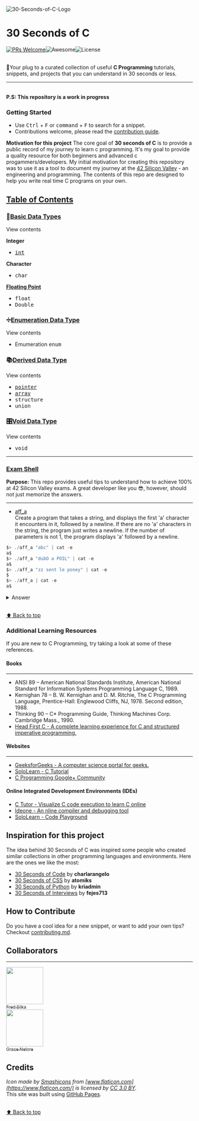 ![30-Seconds-of-C-Logo](/logo.svg)
# 30 Seconds of C

[![PRs Welcome](https://img.shields.io/badge/PRs-welcome-brightgreen.svg?style=flat-square)](http://makeapullrequest.com)![Awesome](https://cdn.rawgit.com/sindresorhus/awesome/d7305f38d29fed78fa85652e3a63e154dd8e8829/media/badge.svg)![License](https://img.shields.io/badge/license-CC0--1.0-blue.svg)

<br>🔌Your plug to a curated collection of useful **C Programming** tutorials, snippets, and projects that you can understand in 30 seconds or less.

---
<br>**P.S: This repository is a work in progress**

### Getting Started
- Use <kbd>Ctrl</kbd> + <kbd>F</kbd> or <kbd>command</kbd> + <kbd>F</kbd> to search for a snippet.
- Contributions welcome, please read the [contribution guide](./CONTRIBUTING.md).

**Motivation for this project** 
The core goal of **30 seconds of C** is to provide a public record of my journey to learn c programming. It's my goal to provide a quality resource for both beginners and advanced c progammers/developers. My initial motivation for creating this repository was to use it as a tool to document my journey at the [42 Silicon Valley](https://www.42.us.org/) - an engineering and programming. The contents of this repo are designed to help you write real time C programs on your own. 


## [Table of Contents](https://github.com/fredsiika/30-seconds-of-c/edit/master/README.md#table-of-contents)
### 📃[Basic Data Types](https://github.com/fredsiika/30-seconds-of-c/blob/master/glossary/c-data-types.md)
<summary>View contents</summary>

**Integer**<br>
- <kbd>[int](https://github.com/fredsiika/30-seconds-of-c/blob/master/glossary/integer-data-type.md)</kbd>

**Character**<br>
- <kbd>char</kbd>

**[Floating Point](https://github.com/fredsiika/30-seconds-of-c/blob/master/glossary/floating-point-data-type.md)**<br>
- <kbd>float</kbd><br> 
- <kbd>Double</kbd>

### ➗[Enumeration Data Type](https://github.com/fredsiika/30-seconds-of-c/blob/master/glossary/enumeration-data-type.md)
<summary>View contents</summary>

- Emumeration <kbd>enum</kbd>

### 📚[Derived Data Type](https://github.com/fredsiika/30-seconds-of-c/blob/master/glossary/derived-data-type.md)
<summary>View contents</summary>

- <kbd>[pointer](https://github.com/fredsiika/30-seconds-of-c/blob/master/glossary/pointers.md)</kbd>
- <kbd>[array](https://github.com/fredsiika/30-seconds-of-c/blob/master/glossary/array.md)</kbd>
- <kbd>structure</kbd>
- <kbd>union</kbd>

### 🎛️[Void Data Type](https://github.com/fredsiika/30-seconds-of-c/blob/master/glossary/void-data-type.md)
<summary>View contents</summary>

- <kbd>void</kbd>

---
### [Exam Shell](https://github.com/fredsiika/30-seconds-of-c/tree/master/examshell)
**Purpose:**
This repo provides useful tips to understand how to achieve 100% at 42 Silicon Valley exams.
A great developer like you 😎, however, should not just memorize the answers.

---
- [aff_a](https://github.com/fredsiika/30-seconds-of-c/blob/master/examshell/00-aff_a/aff_a.c)<br>
Create a program that takes a string, and displays the first 'a' character it
encounters in it, followed by a newline. If there are no 'a' characters in the
string, the program just writes a newline. If the number of parameters is not
1, the program displays 'a' followed by a newline.

```c 
$> ./aff_a "abc" | cat -e
a$
$> ./aff_a "dubO a POIL" | cat -e
a$
$> ./aff_a "zz sent le poney" | cat -e
$
$> ./aff_a | cat -e
a$
```

<details>
  <summary>Answer</summary>
    
```c
#include <unistd.h>

int	main(int argc, char **argv)
{
	if (argc != 2)
		write(1, "a", 1);
	else
	{
		while (*argv[1])
			if (*argv[1] == 'a')
			{
				write(1, "a", 1);
				argv[1]++;
				break;
			}
	}
	write(1, "\n", 1);
	return (0);
}
```

</details>

<br>[⬆ Back to top](#table-of-contents)
### Additional Learning Resources
If you are new to C Programming, try taking a look at some of these references.

#### Books
---
- ANSI 89 – American National Standards Institute, American National Standard for Information Systems Programming Language C, 1989.
- Kernighan 78 – B. W. Kernighan and D. M. Ritchie, The C Programming Language, Prentice-Hall: Englewood Cliffs, NJ, 1978. Second edition, 1988.
- Thinking 90 – C* Programming Guide, Thinking Machines Corp. Cambridge Mass., 1990.
- [Head First C - A complete learning experience for C and structured imperative programming.](http://www.allitebooks.com/head-first-c/)
#### Websites
---
- [GeeksforGeeks - A computer science portal for geeks.](https://www.geeksforgeeks.org/c-programming-language/)
- [SoloLearn - C Tutorial](https://www.sololearn.com/Course/C/)
- [C Programming Google+ Community](https://plus.google.com/u/0/communities/103796658293092790651)

#### Online Integrated Development Environments (IDEs)
- [C Tutor - Visualize C code execution to learn C online](http://www.pythontutor.com/c.html#mode=edit)
- [Ideone - An nline compiler and debugging tool](https://ideone.com/)
- [SoloLearn - Code Playground](https://code.sololearn.com/#c)

## Inspiration for this project
The idea behind 30 Seconds of C was inspired some people who created similar collections in other programming languages and environments. Here are the ones we like the most:
- [30 Seconds of Code](https://github.com/Chalarangelo/30-seconds-of-code) by **charlarangelo**
- [30 Seconds of CSS](https://atomiks.github.io/30-seconds-of-css) by **atomiks**
- [30 Seconds of Python](https://github.com/kriadmin/30-seconds-of-python-code) by **kriadmin**
- [30 Seconds of Interviews](https://30secondsofinterviews.org) by **fejes713**

## How to Contribute
Do you have a cool idea for a new snippet, or want to add your own tips? Checkout [contributing.md](./CONTRIBUTING.md).
## Collaborators
---
[<img src="https://github.com/fredsiika.png" width="100px;"/>](https://github.com/fredsiika)<br/>[<sub>Fred Siika</sub>](https://github.com/fredsiika)<br> [<img src="https://github.com/gracenellore.png" width="100px;"/>](https://github.com/gracenellore)<br/>[<sub>Grace Nelore</sub>](https://github.com/gracenellore)

## Credits
*Icon made by [Smashicons](https://www.flaticon.com/authors/smashicons) from [www.flaticon.com](https://www.flaticon.com/) is licensed by [CC 3.0 BY](http://creativecommons.org/licenses/by/3.0/).*
<br>This site was built using [GitHub Pages](https://pages.github.com/).

<br>[⬆ Back to top](#table-of-contents)
